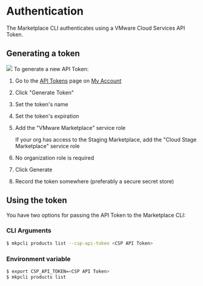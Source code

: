 # Authentication

The Marketplace CLI authenticates using a VMware Cloud Services API Token.

## Generating a token

![](images/csp-api-token.png)
To generate a new API Token:
1. Go to the [API Tokens](https://console.cloud.vmware.com/csp/gateway/portal/#/user/tokens) page on [My Account](https://console.cloud.vmware.com/csp/gateway/portal/#/user/profile)
2. Click "Generate Token"
3. Set the token's name
4. Set the token's expiration
5. Add the "VMware Marketplace" service role

    If your org has access to the Staging Marketplace, add the "Cloud Stage Marketplace" service role

7. No organization role is required
8. Click Generate
9. Record the token somewhere (preferably a secure secret store)

## Using the token

You have two options for passing the API Token to the Marketplace CLI:

### CLI Arguments

```bash
$ mkpcli products list --csp-api-token <CSP API Token>
```

### Environment variable

```bash
$ export CSP_API_TOKEN=<CSP API Token>
$ mkpcli products list
```
